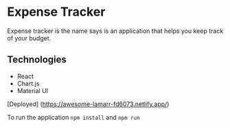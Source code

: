 # Expense Tracker

Expense tracker is the name says is an application that helps you keep track of your budget. 

## Technologies

* React
* Chart.js
* Material UI 

[Deployed] (https://awesome-lamarr-fd6073.netlify.app/)

To run the application `npm install` and `npm run`